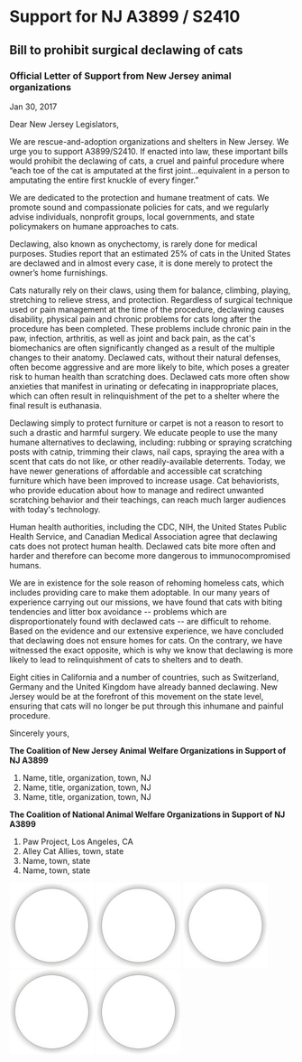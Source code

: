 
# Support for NJ A3899 / S2410 

## Bill to prohibit surgical declawing of cats

### Official Letter of Support from New Jersey animal organizations

Jan 30, 2017

Dear New Jersey Legislators,

We are rescue-and-adoption organizations and shelters in New Jersey.  We urge you to support A3899/S2410. If enacted into law, these important bills would prohibit the declawing of cats, a cruel and painful procedure where “each toe of the cat is amputated at the first joint…equivalent in a person to amputating the entire first knuckle of every finger.”
 
We are dedicated to the protection and humane treatment of cats. We promote sound and compassionate policies for cats, and we regularly advise individuals, nonprofit groups, local governments, and state policymakers on humane approaches to cats.
 
Declawing, also known as onychectomy, is rarely done for medical purposes. Studies report that an estimated 25% of cats in the United States are declawed and in almost every case, it is done merely to protect the owner’s home furnishings.
 
Cats naturally rely on their claws, using them for balance, climbing, playing, stretching to relieve stress, and protection. Regardless of surgical technique used or pain management at the time of the procedure, declawing causes disability, physical pain and chronic problems for cats long after the procedure has been completed. These problems include chronic pain in the paw, infection, arthritis, as well as joint and back pain, as the cat's biomechanics are often significantly changed as a result of the multiple changes to their anatomy.  Declawed cats, without their natural defenses, often become aggressive and are more likely to bite, which poses a greater risk to human health than scratching does. Declawed cats more often show anxieties that manifest in urinating or defecating in inappropriate places, which can often result in relinquishment of the pet to a shelter where the final result is euthanasia. 
 
Declawing simply to protect furniture or carpet is not a reason to resort to such a drastic and harmful surgery.  We educate people to use the many humane alternatives to declawing, including: rubbing or spraying scratching posts with catnip, trimming their claws, nail caps, spraying the area with a scent that cats do not like, or other readily-available deterrents.  Today, we have newer generations of affordable and accessible cat scratching furniture which have been improved to increase usage.  Cat behaviorists, who provide education about how to manage and redirect unwanted scratching behavior and their teachings, can reach much larger audiences with today's technology.
 
Human health authorities, including the CDC, NIH, the United States Public Health Service, and Canadian Medical Association agree that declawing cats does not protect human health. Declawed cats bite more often and harder and therefore can become more dangerous to immunocompromised humans. 
 
We are in existence for the sole reason of rehoming homeless cats, which includes providing care to make them adoptable. In our many years of experience carrying out our missions, we have found that cats with biting tendencies and litter box avoidance -- problems which are disproportionately found with declawed cats -- are difficult to rehome.  Based on the evidence and our extensive experience, we have concluded that declawing does not ensure homes for cats.  On the contrary, we have witnessed the exact opposite, which is why we know that declawing is more likely to lead to relinquishment of cats to shelters and to death.
 
Eight cities in California and a number of countries, such as Switzerland, Germany and the United Kingdom have already banned declawing. New Jersey would be at the forefront of this movement on the state level, ensuring that cats will no longer be put through this inhumane and painful procedure.

Sincerely yours,

**The Coalition of New Jersey Animal Welfare Organizations in Support of NJ A3899**

1. Name, title, organization, town, NJ
2. Name, title, organization, town, NJ
3. Name, title, organization, town, NJ

**The Coalition of National Animal Welfare Organizations in Support of NJ A3899**

1. Paw Project, Los Angeles, CA
2. Alley Cat Allies, town, state
3. Name, town, state
4. Name, town, state


<!-- ![Image]({{site.baseurl}}/img/coalition-logos/image.jpg)!
 [Image]{{site.baseurl}}
 <img src="img/coalition-logos/image.jpg">
-->
 

![Image](img/coalition-logos/circle-blank-150x150.jpg)
![Image](img/coalition-logos/circle-blank-150x150.jpg)
![Image](img/coalition-logos/circle-blank-150x150.jpg)
![Image](img/coalition-logos/circle-blank-150x150.jpg)
![Image](img/coalition-logos/circle-blank-150x150.jpg)
